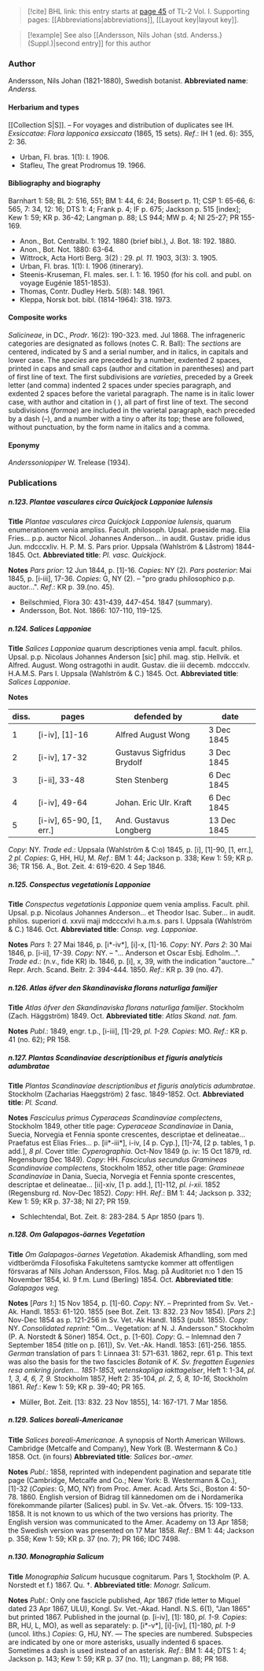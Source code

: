 > [!cite] BHL link: this entry starts at [page 45](https://www.biodiversitylibrary.org/page/33120176) of TL-2 Vol. I.
> Supporting pages: [[Abbreviations|abbreviations]], [[Layout key|layout key]].

> [!example] See also [[Andersson, Nils Johan {std. Anderss.} (Suppl.)|second entry]] for this author

### Author

Andersson, Nils Johan (1821-1880), Swedish botanist. 
**Abbreviated name**: *Anderss.*

#### Herbarium and types

[[Collection S|S]]. – For voyages and distribution of duplicates see IH.
*Exsiccatae*: *Flora lapponica exsiccata* (1865, 15 sets).
*Ref*.: IH 1 (ed. 6): 355, 2: 36.
- Urban, Fl. bras. 1(1): I. 1906.
- Stafleu, The great Prodromus 19. 1966.

#### Bibliography and biography

Barnhart 1: 58; BL 2: 516, 551; BM 1: 44, 6: 24; Bossert p. 11; CSP 1: 65-66, 6: 565, 7: 34, 12: 16; DTS 1: 4; Frank p. 4; IF p. 675; Jackson p. 515 \[index\]; Kew 1: 59; KR p. 36-42; Langman p. 88; LS 944; MW p. 4; NI 25-27; PR 155-169.
- Anon., Bot. Centralbl. 1: 192. 1880 (brief bibl.), J. Bot. 18: 192. 1880.
- Anon., Bot. Not. 1880: 63-64.
- Wittrock, Acta Horti Berg. 3(2) : 29. *pl. 11.* 1903, 3(3): 3. 1905.
- Urban, Fl. bras. 1(1): I. 1906 (itinerary).
- Steenis-Kruseman, Fl. males. ser. I. 1: 16. 1950 (for his coll. and publ. on voyage Eugénie 1851-1853).
- Thomas, Contr. Dudley Herb. 5(8): 148. 1961.
- Kleppa, Norsk bot. bibl. (1814-1964): 318. 1973.

#### Composite works

*Salicineae*, in DC., *Prodr*. 16(2): 190-323. med. Jul 1868. The infrageneric categories are designated as follows (notes C. R. Ball):
The *sections* are centered, indicated by S and a serial number, and in italics, in capitals and lower case.
The *species* are preceded by a number, exdented 2 spaces, printed in caps and small caps (author and citation in parentheses) and part of first line of text.
The first subdivisions are *varieties*, preceded by a Greek letter (and comma) indented 2 spaces under species paragraph, and exdented 2 spaces before the varietal paragraph. The name is in italic lower case, with author and citation in ( ), all part of first line of text.
The second subdivisions (*formae*) are included in the varietal paragraph, each preceded by a dash (–), and a number with a tiny o after its top; these are followed, without punctuation, by the form name in italics and a comma.

#### Eponymy

*Anderssoniopiper* W. Trelease (1934).

### Publications

##### n.123. Plantae vasculares circa Quickjock Lapponiae lulensis

**Title**
*Plantae vasculares circa Quickjock Lapponiae lulensis*, quarum enumerationem venia ampliss. Facult. philosoph. Upsal. praeside mag. Elia Fries... p.p. auctor Nicol. Johannes Anderson... in audit. Gustav. pridie idus Jun. mdcccxliv. H. P. M. S. Pars prior. Uppsala (Wahlström & Låstrom) 1844-1845. Oct.
**Abbreviated title**: *Pl. vasc. Quickjock*.

**Notes**
*Pars prior*: 12 Jun 1844, p. \[1\]-16. *Copies*: NY (2).
*Pars posterior*: Mai 1845, p. \[i-iii\], 17-36. *Copies*: G, NY (2). – "pro gradu philosophico p.p. auctor...".
*Ref*.: KR p. 39.(no. 45).
- Beilschmied, Flora 30: 431-439, 447-454. 1847 (summary).
- Andersson, Bot. Not. 1866: 107-110, 119-125.

##### n.124. Salices Lapponiae

**Title**
*Salices Lapponiae* quarum descriptiones venia ampl. facult. philos. Upsal. p.p. Nicolaus Johannes Anderson \[sic\] phil. mag. stip. Hellvik. et Alfred. August. Wong ostragothi in audit. Gustav. die iii decemb. mdcccxlv. H.A.M.S. Pars I. Uppsala (Wahlström & C.) 1845. Oct.
**Abbreviated title**: *Salices Lapponiae*.

**Notes**

|diss.	|pages	|defended by	|date|
|---	|---	|---	|---	|
|1	|\[i-iv\], \[1\]-16	|Alfred August Wong	|3 Dec 1845|
|2	|\[i-iv\], 17-32	|Gustavus Sigfridus Brydolf	|3 Dec 1845|
|3	|\[i-ii\], 33-48	|Sten Stenberg	|6 Dec 1845|
|4	|\[i-iv\], 49-64	|Johan. Eric Ulr. Kraft	|6 Dec 1845|
|5	|\[i-iv\], 65-90, \[1, err.\]	|And. Gustavus Longberg	|13 Dec 1845|

*Copy*: NY.
*Trade ed*.: Uppsala (Wahlström & C:o) 1845, p. \[i\], \[1\]-90, \[1, err.\], *2 pl. Copies*: G, HH, HU, M.
*Ref*.: BM 1: 44; Jackson p. 338; Kew 1: 59; KR p. 36; TR 156. A., Bot. Zeit. 4: 619-620. 4 Sep 1846.

##### n.125. Conspectus vegetationis Lapponiae

**Title**
*Conspectus vegetationis Lapponiae* quem venia ampliss. Facult. phil. Upsal. p.p. Nicolaus Johannes Anderson... et Theodor Isac. Suber... in audit. philos. superiori d. xxvii maji mdcccxlvi h.a.m.s. pars I. Uppsala (Wahlström & C.) 1846. Oct.
**Abbreviated title**: *Consp. veg. Lapponiae*.

**Notes**
*Pars 1*: 27 Mai 1846, p. \[i\*-iv\*\], \[i\]-x, \[1\]-16. *Copy*: NY.
*Pars 2*: 30 Mai 1846, p. \[i-ii\], 17-39. *Copy*: NY. – "... Anderson et Oscar Esbj. Edholm...".
*Trade ed*.: (n.v., fide KR) ib. 1846, p. \[i\], x, 39, with the indication "auctore..." Repr. Arch. Scand. Beitr. 2: 394-444. 1850.
*Ref*.: KR p. 39 (no. 47).

##### n.126. Atlas öfver den Skandinaviska florans naturliga familjer

**Title**
*Atlas öfver den Skandinaviska florans naturliga familjer*. Stockholm (Zach. Häggström) 1849. Oct.
**Abbreviated title**: *Atlas Skand. nat. fam.*

**Notes**
*Publ*.: 1849, engr. t.p., \[i-iii\], \[1\]-29, *pl. 1-29. Copies*: MO.
*Ref*.: KR p. 41 (no. 62); PR 158.

##### n.127. Plantas Scandinaviae descriptionibus et figuris analyticis adumbratae

**Title**
*Plantas Scandinaviae descriptionibus et figuris analyticis adumbratae*. Stockholm (Zacharias Haeggström) 2 fasc. 1849-1852. Oct.
**Abbreviated title**: *Pl. Scand.*

**Notes**
*Fasciculus primus Cyperaceas Scandinaviae complectens*, Stockholm 1849, other title page:
*Cyperaceae Scandinaviae* in Dania, Suecia, Norvegia et Fennia sponte crescentes, descriptae et delineatae... Praefatus est Elias Fries... p. \[ii\*-iii\*\], i-iv, \[4 p. Cyp.\], \[1\]-74, \[2 p. tables, 1 p. add.\], *8 pl*. Cover title: *Cyperographia*. Oct-Nov 1849 (p. iv: 15 Oct 1879, rd. Regensburg Dec 1849). *Copy*: HH.
*Fasciculus secundus Gramineas Scandinaviae complectens*, Stockholm 1852, other title page:
*Gramineae Scandinaviae* in Dania, Suecia, Norvegia et Fennia sponte crescentes, descriptae et delineatae... \[ii\]-xiv, \[1 p. add.\], \[1\]-112, *pl. i-xii.* 1852 (Regensburg rd. Nov-Dec 1852). *Copy*: HH.
*Ref*.: BM 1: 44; Jackson p. 332; Kew 1: 59; KR p. 37-38; NI 27; PR 159.
- Schlechtendal, Bot. Zeit. 8: 283-284. 5 Apr 1850 (pars 1).

##### n.128. Om Galapagos-öarnes Vegetation

**Title**
*Om Galapagos-öarnes Vegetation*. Akademisk Afhandling, som med vidtberömda Filosofiska Fakultetens samtycke kommer att offentligen försvaras af Nils Johan Andersson, Filos. Mag. på Auditoriet n:o 1 den 15 November 1854, kl. 9 f.m. Lund (Berling) 1854. Oct.
**Abbreviated title**: *Galapagos veg.*

**Notes**
\[*Pars 1*:\] 15 Nov 1854, p. \[1\]-60. *Copy*: NY. – Preprinted from Sv. Vet.-Ak. Handl. 1853: 61-120. 1855 (see Bot. Zeit. 13: 832. 23 Nov 1854).
\[*Pars 2*:\] Nov-Dec 1854 as p. 121-256 in Sv. Vet.-Ak Handl. 1853 (publ. 1855). *Copy*: NY.
*Consolidated reprint*: "Om... Vegetation: af N. J. Andersson." Stockholm (P. A. Norstedt & Söner) 1854. Oct., p. \[1-60\]. *Copy*: G. – Inlemnad den 7 September 1854 (title on p. \[61\]), Sv. Vet.-Ak. Handl. 1853: \[61\]-256. 1855.
*German* translation of pars 1: Linnaea 31: 571-631. 1862, repr. 61 p.
This text was also the basis for the two fascicles *Botanik* of *K. Sv. fregatten Eugenies resa omkring jorden... 1851-1853, vetenskapliga iakttagelser*, Heft 1: 1-34, *pl. 1, 3, 4, 6, 7, 9.*
Stockholm 1857, Heft 2: 35-104, *pl. 2, 5, 8, 10-16,* Stockholm 1861.
*Ref*.: Kew 1: 59; KR p. 39-40; PR 165.
- Müller, Bot. Zeit. \[13: 832. 23 Nov 1855\], 14: 167-171. 7 Mar 1856.

##### n.129. Salices boreali-Americanae

**Title**
*Salices boreali-Americanae*. A synopsis of North American Willows. Cambridge (Metcalfe and Company), New York (B. Westermann & Co.) 1858. Oct. (in fours)
**Abbreviated title**: *Salices bor.-amer.*

**Notes**
*Publ*.: 1858, reprinted with independent pagination and separate title page (Cambridge, Metcalfe and Co.; New York: B. Westermann & Co.), \[1\]-32 (*Copies*: G, MO, NY) from Proc. Amer. Acad. Arts Sci., Boston 4: 50-78. 1860. English version of Bidrag till kännedomen om de i Nordamerika förekommande pilarter (Salices) publ. in Sv. Vet.-ak. Öfvers. 15: 109-133. 1858. It is not known to us which of the two versions has priority. The English version was communicated to the Amer. Academy on 13 Apr 1858; the Swedish version was presented on 17 Mar 1858.
*Ref*.: BM 1: 44; Jackson p. 358; Kew 1: 59; KR p. 37 (no. 7); PR 166; IDC 7498.

##### n.130. Monographia Salicum

**Title**
*Monographia Salicum* hucusque cognitarum. Pars 1, Stockholm (P. A. Norstedt et f.) 1867. Qu. †.
**Abbreviated title**: *Monogr. Salicum*.

**Notes**
*Publ*.: Only one fascicle published, Apr 1867 (fide letter to Miquel dated 23 Apr 1867, ULU), Kongl. Sv. Vet.-Akad. Handl. N.S. 6(1), "Jan 1865" but printed 1867. Published in the journal (p. \[i-iv\], \[1\]: 180, *pl. 1-9. Copies*: BR, HU, L, MO), as well as separately: p. \[i\*-v\*\], \[i\]-\[iv\], \[1\]-180, *pl. 1-9* (uncol. liths.) *Copies*: G, HU, NY. — The species are numbered. Subspecies are indicated by one or more asterisks, usually indented 6 spaces. Sometimes a dash is used instead of an asterisk.
*Ref*.: BM 1: 44; DTS 1: 4; Jackson p. 143; Kew 1: 59; KR p. 37 (no. 11); Langman p. 88; PR 168.

